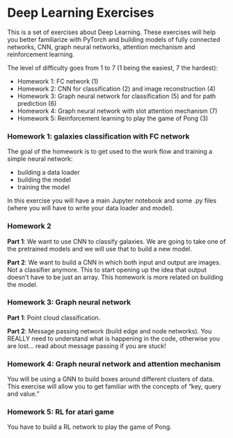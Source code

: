 # Deep Learning Exercises

This is a set of exercises about Deep Learning. These exercises will help you better familiarize with PyTorch and building models of fully connected networks, CNN, graph neural networks, attention mechanism and reinforcement learning.

The level of difficulty goes from 1 to 7 (1 being the easiest, 7 the hardest):

<ul>
  <li>Homework 1: FC network (1)</li>
  <li>Homework 2: CNN for classification (2) and image reconstruction (4)</li>
  <li>Homework 3: Graph neural network for classification (5) and for path prediction (6)</li>
  <li>Homework 4: Graph neural network with slot attention mechanism (7)</li>
  <li>Homework 5: Reinforcement learning to play the game of Pong (3)</li>
</ul>

### Homework 1: galaxies classification with FC network

The goal of the homework is to get used to the work flow and training a simple neural network:

<ul>
  <li>building a data loader</li>
  <li>building the model</li>
  <li>training the model</li>
</ul>

In this exercise you will have a main Jupyter notebook and some .py files (where you will have to write your data loader and model).

### Homework 2

<b>Part 1</b>: We want to use CNN to classify galaxies. We are going to take one of the pretrained models and we will use that to build a new model.

<b>Part 2</b>: We want to build a CNN in which both input and output are images. Not a classifier anymore. This to start opening up the idea that output doesn't have to be just an array. This homework is more related on building the model.

### Homework 3: Graph neural network

<b>Part 1</b>: Point cloud classification.

<b>Part 2</b>: Message passing network (build edge and node networks). You REALLY need to understand what is happening in the code, otherwise you are lost... read about message passing if you are stuck!

### Homework 4: Graph neural network and attention mechanism

You will be using a GNN to build boxes around different clusters of data. This exercise will allow you to get familiar with the concepts of “key, query and value.”

### Homework 5: RL for atari game

You have to build a RL network to play the game of Pong.
